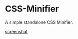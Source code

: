 # CSS-Minifier

A simple standalone CSS Minifier.

[screenshot](https://github.com/Serrin/CSS-Minifier/blob/main/minifier-0.9.0.app.png)
